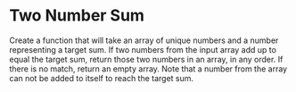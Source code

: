 # Two Number Sum

Create a function that will take an array of unique numbers and a number representing a target sum. If two numbers from the input array add up to equal the target sum, return those two numbers in an array, in any order. If there is no match, return an empty array. Note that a number from the array can not be added to itself to reach the target sum.
